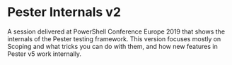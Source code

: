# Pester Internals v2

A session delivered at PowerShell Conference Europe 2019 that shows the internals of the Pester testing framework. This version focuses mostly on Scoping and what tricks you can do with them, and how new features in Pester v5 work internally.

